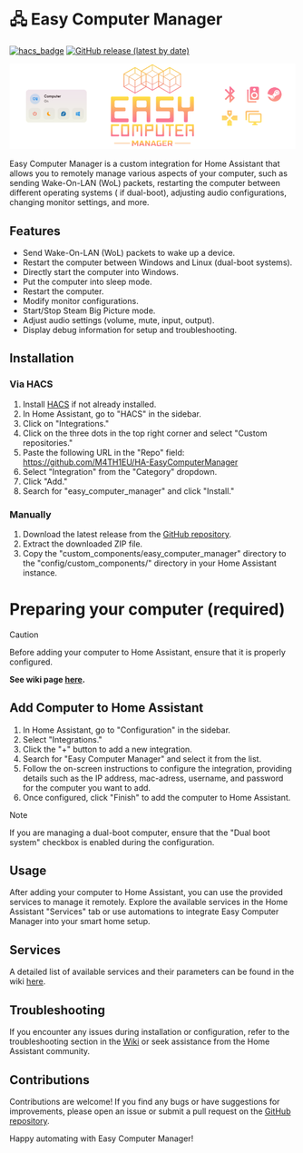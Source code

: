 # 🖧 Easy Computer Manager

[![hacs_badge](https://img.shields.io/badge/HACS-Custom-41BDF5.svg?style=for-the-badge)](https://github.com/hacs/integration)
[![GitHub release (latest by date)](https://img.shields.io/github/v/release/M4TH1EU/HA-EasyComputerManage?style=for-the-badge)](./releases/)

![img.png](.images/header.png)

Easy Computer Manager is a custom integration for Home Assistant that allows you to remotely manage various aspects of
your computer, such as sending Wake-On-LAN (WoL) packets, restarting the computer between different operating systems (
if dual-boot), adjusting audio configurations, changing monitor settings, and more.

## Features

- Send Wake-On-LAN (WoL) packets to wake up a device.
- Restart the computer between Windows and Linux (dual-boot systems).
- Directly start the computer into Windows.
- Put the computer into sleep mode.
- Restart the computer.
- Modify monitor configurations.
- Start/Stop Steam Big Picture mode.
- Adjust audio settings (volume, mute, input, output).
- Display debug information for setup and troubleshooting.

## Installation

### Via HACS

1. Install [HACS](https://hacs.xyz/) if not already installed.
2. In Home Assistant, go to "HACS" in the sidebar.
3. Click on "Integrations."
4. Click on the three dots in the top right corner and select "Custom repositories."
5. Paste the following URL in the "Repo" field: https://github.com/M4TH1EU/HA-EasyComputerManager
6. Select "Integration" from the "Category" dropdown.
7. Click "Add."
8. Search for "easy_computer_manager" and click "Install."

### Manually

1. Download the latest release from the [GitHub repository](https://github.com/M4TH1EU/HA-EasyComputerManager/).
2. Extract the downloaded ZIP file.
3. Copy the "custom_components/easy_computer_manager" directory to the "config/custom_components/" directory in your
   Home Assistant instance.

# Preparing your computer (required)
> [!CAUTION]
> Before adding your computer to Home Assistant, ensure that it is properly configured.

**See wiki page [here](https://github.com/M4TH1EU/HA-EasyComputerManager/wiki/Prepare-your-computer).**

## Add Computer to Home Assistant

1. In Home Assistant, go to "Configuration" in the sidebar.
2. Select "Integrations."
3. Click the "+" button to add a new integration.
4. Search for "Easy Computer Manager" and select it from the list.
5. Follow the on-screen instructions to configure the integration, providing details such as the IP address, mac-adress, username,
   and password for the computer you want to add.
6. Once configured, click "Finish" to add the computer to Home Assistant.

> [!NOTE]
> If you are managing a dual-boot computer, ensure that the "Dual boot system" checkbox is enabled during the configuration.

## Usage

After adding your computer to Home Assistant, you can use the provided services to manage it remotely. Explore the
available services in the Home Assistant "Services" tab or use automations to integrate Easy Computer Manager into your
smart home setup.

## Services
A detailed list of available services and their parameters can be found in the wiki [here](https://github.com/M4TH1EU/HA-EasyComputerManager/wiki/Services).

## Troubleshooting

If you encounter any issues during installation or configuration, refer to the troubleshooting section in
the [Wiki](./wiki) or seek assistance from the Home Assistant community.

## Contributions

Contributions are welcome! If you find any bugs or have suggestions for improvements, please open an issue or submit a
pull request on the [GitHub repository](https://github.com/M4TH1EU/HA-EasyComputerManager).

Happy automating with Easy Computer Manager!